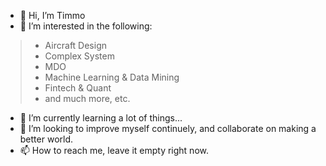 - 👋 Hi, I’m Timmo
- 👀 I’m interested in the following:
>- Aircraft Design
>- Complex System
>- MDO
>- Machine Learning & Data Mining
>- Fintech & Quant
>- and much more, etc.
- 🌱 I’m currently learning  a lot of things...
- 💞️ I’m looking to improve myself continuely, and collaborate on making a better world.
- 📫 How to reach me, leave it empty right now.

<!---
quarktim/quarktim is a ✨ special ✨ repository because its `README.md` (this file) appears on your GitHub profile.
You can click the Preview link to take a look at your changes.
--->
